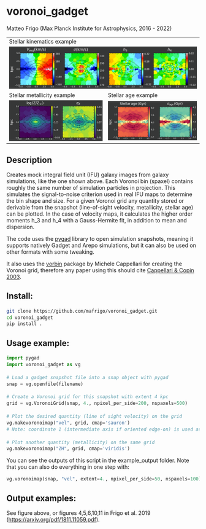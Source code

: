 # voronoi_gadget
Matteo Frigo (Max Planck Institute for Astrophysics, 2016 - 2022)
<table>
  <tr>
    <td colspan="2">Stellar kinematics example</td>
  </tr>
  <tr>
    <td colspan="2"><img src="example_output/vel4map.png"></td>
  </tr>

  <tr>
    <td>Stellar metallicity example</td>
    <td>Stellar age example</td>
  </tr>
  <tr>
    <td><img src="example_output/ZH2map.png"></td>
    <td><img src="example_output/age2map.png"></td>
  </tr>
 </table>

## Description
Creates mock integral field unit (IFU) galaxy images from galaxy simulations, like the one shown above. 
Each Voronoi bin (spaxel) contains roughly the same number of simulation particles in projection. 
This simulates the signal-to-noise criterion used in real IFU maps to determine the bin shape and size.
For a given Voronoi grid any quantity stored or derivable from the snapshot (line-of-sight velocity, metallicity, stellar age) can be plotted.
In the case of velocity maps, it calculates the higher order moments h_3 and h_4 with a Gauss-Hermite fit, in addition to mean and dispersion.

The code uses the [pygad](https://bitbucket.org/broett/pygad) library to open simulation snapshots, 
meaning it supports natively Gadget and Arepo simulations, but it can also be used on 
other formats with some tweaking.

It also uses the [vorbin](https://pypi.org/project/vorbin/) package by Michele Cappellari for creating the Voronoi grid, 
therefore any paper using this should cite [Cappellari & Copin 2003](http://adsabs.harvard.edu/abs/2003MNRAS.342..345C).

## Install:
```bash
git clone https://github.com/mafrigo/voronoi_gadget.git
cd voronoi_gadget
pip install .
```

## Usage example:
```python
import pygad
import voronoi_gadget as vg

# Load a gadget snapshot file into a snap object with pygad
snap = vg.openfile(filename)

# Create a Voronoi grid for this snapshot with extent 4 kpc
grid = vg.VoronoiGrid(snap, 4., npixel_per_side=200, nspaxels=500)

# Plot the desired quantity (line of sight velocity) on the grid
vg.makevoronoimap("vel", grid, cmap='sauron')
# Note: coordinate 1 (intermediate axis if oriented edge-on) is used as "line of sight"

# Plot another quantity (metallicity) on the same grid
vg.makevoronoimap("ZH", grid, cmap='viridis')
```
You can see the outputs of this script in the example_output folder.
Note that you can also do everything in one step with:
```python
vg.voronoimap(snap, "vel", extent=4., npixel_per_side=50, nspaxels=100)
```

## Output examples:
See figure above, or figures 4,5,6,10,11 in Frigo et al. 2019 (https://arxiv.org/pdf/1811.11059.pdf).
